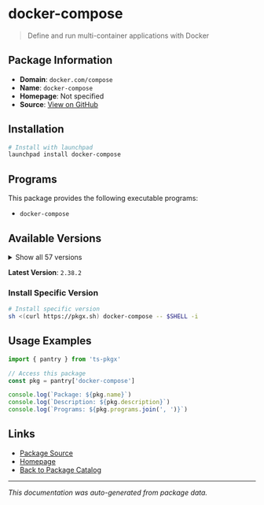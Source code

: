 # docker-compose

> Define and run multi-container applications with Docker

## Package Information

- **Domain**: `docker.com/compose`
- **Name**: `docker-compose`
- **Homepage**: Not specified
- **Source**: [View on GitHub](https://github.com/pkgxdev/pantry/tree/main/projects/docker.com/compose/package.yml)

## Installation

```bash
# Install with launchpad
launchpad install docker-compose
```

## Programs

This package provides the following executable programs:

- `docker-compose`

## Available Versions

<details>
<summary>Show all 57 versions</summary>

- `2.38.2`, `2.38.1`, `2.38.0`, `2.37.3`, `2.37.2`
- `2.37.1`, `2.37.0`, `2.36.2`, `2.36.1`, `2.36.0`
- `2.35.1`, `2.35.0`, `2.34.0`, `2.33.1`, `2.33.0`
- `2.32.4`, `2.32.3`, `2.32.2`, `2.32.1`, `2.32.0`
- `2.31.0`, `2.30.3`, `2.30.2`, `2.30.1`, `2.30.0`
- `2.29.7`, `2.29.6`, `2.29.5`, `2.29.4`, `2.29.3`
- `2.29.2`, `2.29.1`, `2.29.0`, `2.28.1`, `2.27.3`
- `2.27.2`, `2.27.1`, `2.27.0`, `2.26.1`, `2.26.0`
- `2.25.0`, `2.24.7`, `2.24.6`, `2.24.5`, `2.24.4`
- `2.24.3`, `2.24.2`, `2.24.1`, `2.24.0`, `2.23.3`
- `2.23.2`, `2.23.1`, `2.23.0`, `2.22.0`, `2.21.0`
- `2.20.3`, `2.20.2`

</details>

**Latest Version**: `2.38.2`

### Install Specific Version

```bash
# Install specific version
sh <(curl https://pkgx.sh) docker-compose -- $SHELL -i
```

## Usage Examples

```typescript
import { pantry } from 'ts-pkgx'

// Access this package
const pkg = pantry['docker-compose']

console.log(`Package: ${pkg.name}`)
console.log(`Description: ${pkg.description}`)
console.log(`Programs: ${pkg.programs.join(', ')}`)
```

## Links

- [Package Source](https://github.com/pkgxdev/pantry/tree/main/projects/docker.com/compose/package.yml)
- [Homepage](#)
- [Back to Package Catalog](../../../package-catalog.md)

---

*This documentation was auto-generated from package data.*
